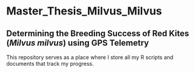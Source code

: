 # Master_Thesis_Milvus_Milvus

## Determining the Breeding Success of Red Kites (_Milvus milvus_) using GPS Telemetry

This repository serves as a place where I store all my R scripts and documents that track my progress.

